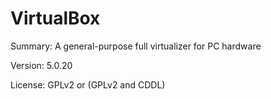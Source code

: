 # VirtualBox

Summary:    A general-purpose full virtualizer for PC hardware

Version:    5.0.20

License:    GPLv2 or (GPLv2 and CDDL)
